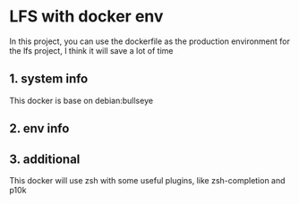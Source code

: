 # LFS with docker env

In this project, you can use the dockerfile as the production environment for the lfs 
project, I think it will save a lot of time

## 1. system info

This docker is base on debian:bullseye

## 2. env info

## 3. additional 

This docker will use zsh with some useful plugins, like zsh-completion and p10k

